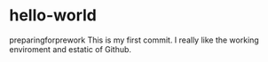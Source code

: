 # hello-world
preparingforprework
This is my first commit. I really like the working enviroment and estatic of Github.
